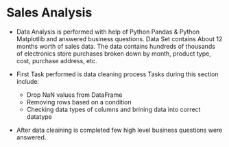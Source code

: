 # Sales Analysis
- Data Analysis is performed with help of Python Pandas & Python Matplotlib and answered business questions. Data Set contains About 12 months worth of sales data. The data contains hundreds of thousands of electronics store purchases broken down by month, product type, cost, purchase address, etc.
- First Task performed is data cleaning process Tasks during this section include:
   - Drop NaN values from DataFrame
   - Removing rows based on a condition
   - Checking data types of columns and brining data into correct datatype

- After data cleaining is completed few high level business questions were answered.
